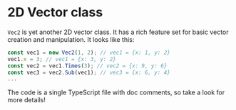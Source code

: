 # 2D Vector class

`Vec2` is yet another 2D vector class.
It has a rich feature set for basic vector creation and manipulation.
It looks like this:

```typescript
const vec1 = new Vec2(1, 2); // vec1 = {x: 1, y: 2}
vec1.x = 3; // vec1 = {x: 3, y: 2}
const vec2 = vec1.Times(3); // vec2 = {x: 9, y: 6}
const vec3 = vec2.Sub(vec1); // vec3 = {x: 6, y: 4}
...

```

The code is a single TypeScript file with doc comments, so take a look for more details!

